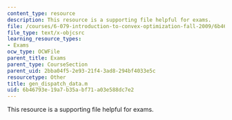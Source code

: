 ```yaml
---
content_type: resource
description: This resource is a supporting file helpful for exams.
file: /courses/6-079-introduction-to-convex-optimization-fall-2009/6b46793e19a7b35abf71a03e588dc7e2_gen_dispatch_data.m
file_type: text/x-objcsrc
learning_resource_types:
- Exams
ocw_type: OCWFile
parent_title: Exams
parent_type: CourseSection
parent_uid: 2bba04f5-2e93-21f4-3ad8-294bf4033e5c
resourcetype: Other
title: gen_dispatch_data.m
uid: 6b46793e-19a7-b35a-bf71-a03e588dc7e2
---
```

This resource is a supporting file helpful for exams.

